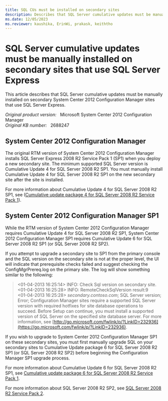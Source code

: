 ```yaml
---
title: SQL CUs must be installed on secondary sites
description: Describes that SQL Server cumulative updates must be manually installed on secondary sites that use SQL Server Express.
ms.date: 12/05/2023
ms.reviewer: kaushika, ErinWi, prakask, keiththo
---
```

# SQL Server cumulative updates must be manually installed on secondary sites that use SQL Server Express

This article describes that SQL Server cumulative updates must be manually installed on secondary System Center 2012 Configuration Manager sites that use SQL Server Express.

_Original product version:_ &nbsp; Microsoft System Center 2012 Configuration Manager  
_Original KB number:_ &nbsp; 2688247

## System Center 2012 Configuration Manager

The original RTM version of System Center 2012 Configuration Manager installs SQL Server Express 2008 R2 Service Pack 1 (SP1) when you deploy a new secondary site. The minimum supported SQL Server version is Cumulative Update 4 for SQL Server 2008 R2 SP1. You must manually install Cumulative Update 4 for SQL Server 2008 R2 SP1 on the new secondary site after the site is installed.

  For more information about Cumulative Update 4 for SQL Server 2008 R2 SP1, see ([Cumulative update package 4 for SQL Server 2008 R2 Service Pack 1](https://support.microsoft.com/help/2633146)).

## System Center 2012 Configuration Manager SP1

While the RTM version of System Center 2012 Configuration Manager requires Cumulative Update 4 for SQL Server 2008 R2 SP1, System Center 2012 Configuration Manager SP1 requires Cumulative Update 6 for SQL Server 2008 R2 SP1 (or SQL Server 2008 R2 SP2).

  If you attempt to upgrade a secondary site to SP1 from the primary console and the SQL version on the secondary site is not at the proper level, the UI will indicate that prerequisite checks failed and suggest checking the ConfigMgrPrereq.log on the primary site. The log will show something similar to the following:

  > <01-04-2013 16:25:14> INFO: Check Sql version on secondary site.  
  > <01-04-2013 16:25:28> INFO: RemoteCheckSqlVersion result:9  
  > <01-04-2013 16:25:28> *secondary.contoso.com*; SQL Server version; Error; Configuration Manager sites require a supported SQL Server version with required hotfixes for site database operations to succeed. Before Setup can continue, you must install a supported version of SQL Server on the specified site database server. For more information, see [http://go.microsoft.com/fwlink/p/?LinkID=232936](https://go.microsoft.com/fwlink/p/?LinkID=232936).

  If you wish to upgrade to System Center 2012 Configuration Manager SP1 on these secondary sites, you must first manually upgrade SQL on your secondary sites to Cumulative Update package 6 for SQL Server 2008 R2 SP1 (or SQL Server 2008 R2 SP2) before beginning the Configuration Manager SP1 upgrade process.

  For more information about Cumulative Update 6 for SQL Server 2008 R2 SP1, see [Cumulative update package 6 for SQL Server 2008 R2 Service Pack 1](https://support.microsoft.com/help/2679367).

  For more information about SQL Server 2008 R2 SP2, see [SQL Server 2008 R2 Service Pack 2](https://www.microsoft.com/download/details.aspx?id=30437).
